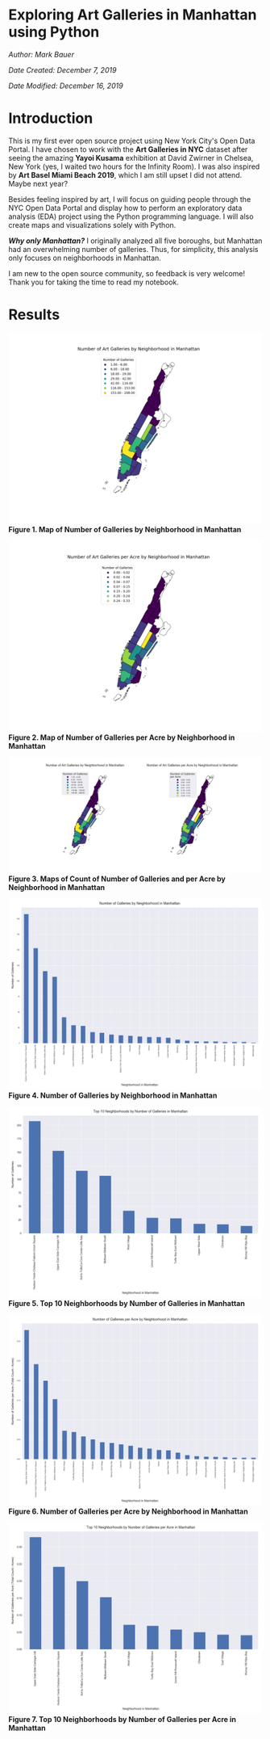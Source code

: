 # Exploring Art Galleries in Manhattan using Python

*Author: Mark Bauer*

*Date Created: December 7, 2019*

*Date Modified: December 16, 2019*

# Introduction 

This is my first ever open source project using New York City's Open Data Portal. I have chosen to work with the **Art Galleries in NYC** dataset after seeing the amazing **Yayoi Kusama** exhibition at David Zwirner in Chelsea, New York (yes, I waited two hours for the Infinity Room). I was also inspired by **Art Basel Miami Beach 2019**, which I am still upset I did not attend. Maybe next year?

Besides feeling inspired by art, I will focus on guiding people through the NYC Open Data Portal and display how to perform an exploratory data analysis (EDA) project using the Python programming language. I will also create maps and visualizations solely with Python. 

***Why only Manhattan?*** I originally analyzed all five boroughs, but Manhattan had an overwhelming number of galleries. Thus, for simplicity, this analysis only focuses on neighborhoods in Manhattan.

I am new to the open source community, so feedback is very welcome! Thank you for taking the time to read my notebook.


# Results

![Sample Figure](figures/galleries-by-neighborhood-manhattan-map.png)
**Figure 1. Map of Number of Galleries by Neighborhood in Manhattan**


![Sample Figure](figures/galleries-per-acre-by-neighborhood-manhattan-map.png)
**Figure 2. Map of Number of Galleries per Acre by Neighborhood in Manhattan**


![Sample Figure](figures/count-and-area-by-neighborhood-manhattan-maps.png)
**Figure 3. Maps of Count of Number of Galleries and per Acre by Neighborhood in Manhattan**


![Sample Figure](figures/galleries-by-neighborhood-manhattan-bar.png)
**Figure 4. Number of Galleries by Neighborhood in Manhattan**


![Sample Figure](figures/galleries-by-neighborhood-manhattan-bar-top10.png)
**Figure 5. Top 10 Neighborhoods by Number of Galleries in Manhattan**


![Sample Figure](figures/galleries-per-acre-by-neighborhood-manhattan-bar.png)
**Figure 6. Number of Galleries per Acre by Neighborhood in Manhattan**


![Sample Figure](figures/galleries-per-acre-by-neighborhood-manhattan-bar-top10.png)
**Figure 7. Top 10 Neighborhoods by Number of Galleries per Acre in Manhattan**